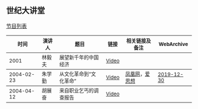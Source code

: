## 世纪大讲堂

[节目列表](http://apps.lib.whu.edu.cn/film/film.ASP?typeid=9)

<table>
    
<thead><tr>
    <th width><sub>时间</sub></th>
    <th width><sub>演讲人</sub></th>
    <th width><sub>题目</sub></th>
    <th width><sub>链接</sub></th>
    <th width><sub>相关链接及备注</sub></th>
    <th width><sub>WebArchive</sub></th>
</tr></thead>

<tbody><tr>
    <td><sub>2001</sub></td>
    <td><sub>林毅夫</sub></td>
    <td><sub>展望新千年的中国经济</sub></td>
    <td><sub><a href="https://youtu.be/iAjCDI9SZV8">Video</a></sub></td>
    <td><sub></sub></td>
    <td><sub></sub></td>
</tr></tbody>

<tbody><tr>
    <td><sub>2004-02-23</sub></td>
    <td><sub>朱学勤</sub></td>
    <td><sub>从文化革命到“文化革命”</sub></td>
    <td><sub><a href="https://youtu.be/zVpih-MvvT8">Video</a></sub></td>
    <td><sub><a href="https://github.com/jeffyus/renwenjiangzuo/edit/master/ShiJiDaJiangTang.md">凤凰网</a>，<a href="http://www.aisixiang.com/data/2738.html">爱思想</a></sub></td>
    <td><sub><a href="https://web.archive.org/web/20191230060220/http://www.aisixiang.com/data/2738.html">2019-12-30</a></sub></td>
</tr></tbody>


<tbody><tr>
    <td><sub>2004-04-12</sub></td>
    <td><sub>胡展奋</sub></td>
    <td><sub>来自职业乞丐的调查报告</sub></td>
    <td><sub><a href="https://youtu.be/pHcuCu5RzY0">Video</a></sub></td>
    <td><sub></sub></td>
    <td><sub></sub></td>
</tr></tbody>

</table>
